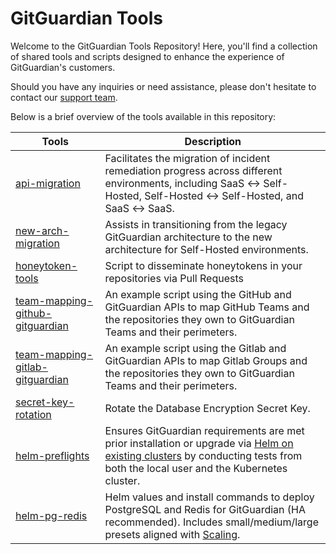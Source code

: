 # GitGuardian Tools

Welcome to the GitGuardian Tools Repository! Here, you'll find a collection of shared tools and scripts designed to enhance the experience of GitGuardian's customers.

Should you have any inquiries or need assistance, please don't hesitate to contact our [support team](mailto:support@gitguardian.com?subject=Inquiry+about+GitGuardian+Tools).

Below is a brief overview of the tools available in this repository:

| Tools                                                                | Description                                                                                                                                                                                                                                                        |
| -------------------------------------------------------------------- | ------------------------------------------------------------------------------------------------------------------------------------------------------------------------------------------------------------------------------------------------------------------ |
| [api-migration](./api-migration)                                     | Facilitates the migration of incident remediation progress across different environments, including SaaS ↔ Self-Hosted, Self-Hosted ↔ Self-Hosted, and SaaS ↔ SaaS.                                                                                             |
| [new-arch-migration](./new-arch-migration)                           | Assists in transitioning from the legacy GitGuardian architecture to the new architecture for Self-Hosted environments.                                                                                                                                            |
| [honeytoken-tools](./honeytoken-tools)                               | Script to disseminate honeytokens in your repositories via Pull Requests                                                                                                                                                                                           |
| [team-mapping-github-gitguardian](./team-mapping-github-gitguardian) | An example script using the GitHub and GitGuardian APIs to map GitHub Teams and the repositories they own to GitGuardian Teams and their perimeters.                                                                                                               |
| [team-mapping-gitlab-gitguardian](./team-mapping-gitlab-gitguardian) | An example script using the Gitlab and GitGuardian APIs to map Gitlab Groups and the repositories they own to GitGuardian Teams and their perimeters.                                                                                                              |
| [secret-key-rotation](./secret-key-rotation) | Rotate the Database Encryption Secret Key. |
| [helm-preflights](./helm-preflights)                                 | Ensures GitGuardian requirements are met prior installation or upgrade via [Helm on existing clusters](https://docs.gitguardian.com/self-hosting/installation/installation-existing-helm) by conducting tests from both the local user and the Kubernetes cluster. |
| [helm-pg-redis](./helm-pg-redis) | Helm values and install commands to deploy PostgreSQL and Redis for GitGuardian (HA recommended). Includes small/medium/large presets aligned with [Scaling](https://docs.gitguardian.com/self-hosting/management/infrastructure-management/scaling).  |
